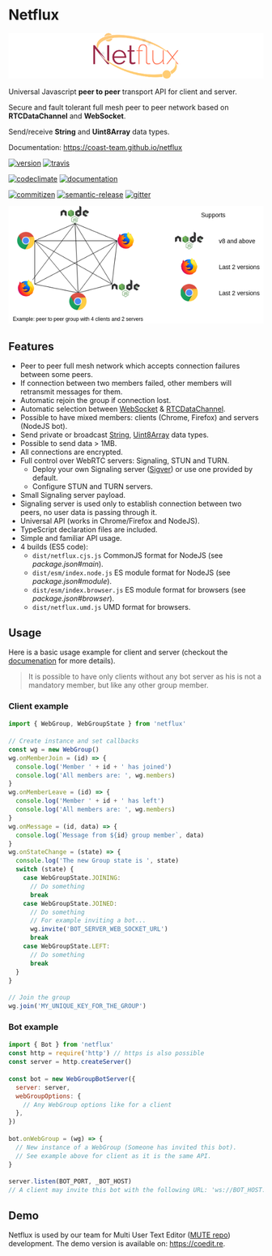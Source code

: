 # Netflux

![Netflux logo][logo]

Universal Javascript **peer to peer** transport API for client and server.

Secure and fault tolerant full mesh peer to peer network based on **RTCDataChannel** and **WebSocket**.

Send/receive **String** and **Uint8Array** data types.

Documentation: <https://coast-team.github.io/netflux>

[![version](https://img.shields.io/npm/v/netflux.svg?style=flat-square)](https://www.npmjs.com/package/netflux)
[![travis](https://travis-ci.org/coast-team/netflux.svg?branch=master)](https://travis-ci.org/coast-team/netflux)

[![codeclimate](https://codeclimate.com/github/coast-team/netflux/badges/gpa.svg)](https://codeclimate.com/github/coast-team/netflux)
[![documentation](https://coast-team.github.io/netflux/badge.svg)](https://coast-team.github.io/netflux)

[![commitizen](https://img.shields.io/badge/commitizen-friendly-brightgreen.svg?style=flat-square)](http://commitizen.github.io/cz-cli)
[![semantic-release](https://img.shields.io/badge/%20%20%F0%9F%93%A6%F0%9F%9A%80-semantic--release-e10079.svg?style=flat-square)](https://github.com/semantic-release/semantic-release)
[![gitter](https://img.shields.io/badge/GITTER-join%20chat-green.svg?style=flat-square)](https://gitter.im/coast-team/netflux?utm_source=badge&utm_medium=badge&utm_campaign=pr-badge&utm_content=badge)

![Netflux example][netflux_example]

## Features

* Peer to peer full mesh network which accepts connection failures between some peers.
* If connection between two members failed, other members will retransmit messages for them.
* Automatic rejoin the group if connection lost.
* Automatic selection between [WebSocket][websocket] & [RTCDataChannel][rtcdatachannel].
* Possible to have mixed members: clients (Chrome, Firefox) and servers (NodeJS bot).
* Send private or broadcast [String][string], [Uint8Array][uint8array] data types.
* Possible to send data > 1MB.
* All connections are encrypted.
* Full control over WebRTC servers: Signaling, STUN and TURN.
  * Deploy your own Signaling server ([Sigver][sigver]) or use one provided by default.
  * Configure STUN and TURN servers.
* Small Signaling server payload.
* Signaling server is used only to establish connection between two peers, no user data is passing through it.
* Universal API (works in Chrome/Firefox and NodeJS).
* TypeScript declaration files are included.
* Simple and familiar API usage.
* 4 builds (ES5 code):
  * `dist/netflux.cjs.js` CommonJS format for NodeJS (see _package.json#main_).
  * `dist/esm/index.node.js` ES module format for NodeJS (see _package.json#module_).
  * `dist/esm/index.browser.js` ES module format for browsers (see _package.json#browser_).
  * `dist/netflux.umd.js` UMD format for browsers.

## Usage

Here is a basic usage example for client and server (checkout the [documenation](https://coast-team.github.io/netflux) for more details).

> It is possible to have only clients without any bot server as his is not a mandatory member, but like any other group member.

### Client example

```javascript
import { WebGroup, WebGroupState } from 'netflux'

// Create instance and set callbacks
const wg = new WebGroup()
wg.onMemberJoin = (id) => {
  console.log('Member ' + id + ' has joined')
  console.log('All members are: ', wg.members)
}
wg.onMemberLeave = (id) => {
  console.log('Member ' + id + ' has left')
  console.log('All members are: ', wg.members)
}
wg.onMessage = (id, data) => {
  console.log(`Message from ${id} group member`, data)
}
wg.onStateChange = (state) => {
  console.log('The new Group state is ', state)
  switch (state) {
    case WebGroupState.JOINING:
      // Do something
      break
    case WebGroupState.JOINED:
      // Do something
      // For example inviting a bot...
      wg.invite('BOT_SERVER_WEB_SOCKET_URL')
      break
    case WebGroupState.LEFT:
      // Do something
      break
  }
}

// Join the group
wg.join('MY_UNIQUE_KEY_FOR_THE_GROUP')
```

### Bot example

```javascript
import { Bot } from 'netflux'
const http = require('http') // https is also possible
const server = http.createServer()

const bot = new WebGroupBotServer({
  server: server,
  webGroupOptions: {
    // Any WebGroup options like for a client
  },
})

bot.onWebGroup = (wg) => {
  // New instance of a WebGroup (Someone has invited this bot).
  // See example above for client as it is the same API.
}

server.listen(BOT_PORT, _BOT_HOST)
// A client may invite this bot with the following URL: 'ws://BOT_HOST:BOT_PORT'
```

## Demo

Netflux is used by our team for Multi User Text Editor ([MUTE repo](https://github.com/coast-team/mute)) development. The demo version is available on: <https://coedit.re>.

[websocket]: https://developer.mozilla.org/en/docs/Web/API/WebSocket
[rtcdatachannel]: https://developer.mozilla.org/en/docs/Web/API/RTCDataChannel
[string]: https://developer.mozilla.org/en/docs/Web/JavaScript/Reference/Global_Objects/String
[uint8array]: https://developer.mozilla.org/docs/Web/JavaScript/Reference/Global_Objects/Uint8Array
[sigver]: https://github.com/coast-team/sigver
[commitizen]: https://img.shields.io/badge/commitizen-friendly-brightgreen.svg?style=flat-square
[commitizen-url]: http://commitizen.github.io/cz-cli
[codeclimate]: https://codeclimate.com/github/coast-team/netflux/badges/gpa.svg
[codeclimate-url]: https://codeclimate.com/github/coast-team/netflux
[coverage]: https://codeclimate.com/github/coast-team/netflux/badges/coverage.svg
[coverage-url]: https://codeclimate.com/github/coast-team/netflux/coverage
[doc]: https://coast-team.github.io/netflux/badge.svg
[doc-url]: https://coast-team.github.io/netflux/netflux
[logo]: manual/asset/logo_760px.png
[netflux_example]: manual/asset/example.png
